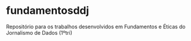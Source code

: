 # fundamentosddj
Repositório para os trabalhos desenvolvidos em Fundamentos e Éticas do Jornalismo de Dados (1ºtri)
